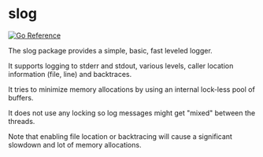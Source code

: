 # slog

[![Go Reference](https://pkg.go.dev/badge/github.com/intuitivelabs/slog.svg)](https://pkg.go.dev/github.com/intuitivelabs/slog)

The slog package provides a simple, basic, fast leveled logger.

It supports logging to stderr and stdout, various levels, caller location
 information (file, line) and backtraces.

It tries to minimize memory allocations by using an internal lock-less 
pool of buffers.

It does not use any locking so log messages might get "mixed" between the
threads.

Note that enabling file location or backtracing will cause a significant
slowdown and lot of memory allocations.

